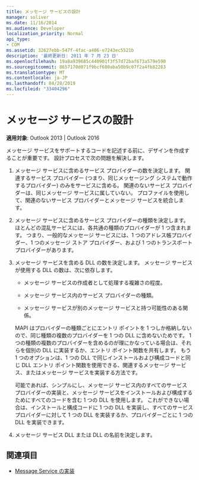 ```yaml
---
title: メッセージ サービスの設計
manager: soliver
ms.date: 11/16/2014
ms.audience: Developer
localization_priority: Normal
api_type:
- COM
ms.assetid: 32627ebb-547f-4fac-a406-e7243ec5521b
description: '最終更新日: 2011 年 7 月 23 日'
ms.openlocfilehash: 19a8a939685c440901f3f57d72baf673a579e590
ms.sourcegitcommit: 8657170d071f9bcf680aba50b9c07f2a4fb82283
ms.translationtype: MT
ms.contentlocale: ja-JP
ms.lasthandoff: 04/28/2019
ms.locfileid: "33404296"
---
```

# <a name="designing-a-message-service"></a>メッセージ サービスの設計

**適用対象**: Outlook 2013 | Outlook 2016 
  
メッセージ サービスをサポートするコードを記述する前に、デザインを作成することが重要です。 設計プロセスで次の問題を解決します。
  
1. メッセージ サービスに含めるサービス プロバイダーの数を決定します。 関連するサービス プロバイダー (つまり、同じメッセージング システムで動作するプロバイダー) のみをサービスに含める。 関連のないサービス プロバイダーは、同じメッセージ サービスに属していない。 プロファイルを使用して、関連のないサービス プロバイダーとメッセージ サービスを統合します。
    
2. メッセージ サービスに含めるサービス プロバイダーの種類を決定します。 ほとんどの混乱サービスには、各共通の種類のプロバイダーが 1 つ含まれます。 つまり、一般的なメッセージ サービスには、1 つのアドレス帳プロバイダー、1 つのメッセージ ストア プロバイダー、および 1 つのトランスポート プロバイダーがあります。
    
3. メッセージ サービスを含める DLL の数を決定します。 メッセージ サービスが使用する DLL の数は、次に依存します。
    
   - メッセージ サービスの作成者として処理する複雑さの程度。
    
   - メッセージ サービス内のサービス プロバイダーの種類。
    
   - メッセージ サービスが別のメッセージ サービスと持つ可能性のある関係。
    
   MAPI はプロバイダーの種類ごとにエントリ ポイントを 1 つしか格納しないので、同じ種類の複数のプロバイダーを 1 つの DLL に含めないためです。 1 つの種類の複数のプロバイダーを含めるのが理にかなっている場合は、それらを個別の DLL に実装するか、エントリ ポイント関数を共有します。 もう 1 つのオプションは、1 つの DLL で同じインストールおよび構成コードと同じ DLL エントリ ポイント関数を使用できる、関連するメッセージ サービス、またはメッセージ サービスを実装する方法です。
    
   可能であれば、シンプルにし、メッセージ サービス内のすべてのサービス プロバイダーの実装と、メッセージ サービスをインストールおよび構成するためにすべてのコードを含む 1 つの DLL を使用します。 これができない場合は、インストールと構成コードに 1 つの DLL を実装し、すべてのサービス プロバイダーに対して 1 つの DLL を実装するか、プロバイダーごとに 1 つの DLL を実装できます。
    
4. メッセージ サービス DLL または DLL の名前を決定します。 
    
## <a name="see-also"></a>関連項目

- [Message Service の実装](message-service-implementation.md)

